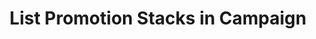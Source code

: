 ---
title: List Promotion Stacks in Campaign
type: endpoint
category: 639ba2628407100061f5faac
slug: list-promotion-stacks-in-campaign
parentDoc: 639ba2658407100061f5fab0
hidden: false
order: 10
---